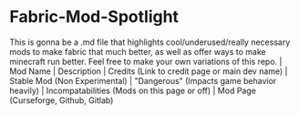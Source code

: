 # Fabric-Mod-Spotlight
This is gonna be a .md file that highlights cool/underused/really necessary mods to make fabric that much better, as well as offer ways to make minecraft run better. Feel free to make your own variations of this repo.
| Mod Name | Description | Credits (Link to credit page or main dev name) | Stable Mod (Non Experimental) | "Dangerous" (Impacts game behavior heavily) | Incompatabilities (Mods on this page or off) | Mod Page (Curseforge, Github, Gitlab)
